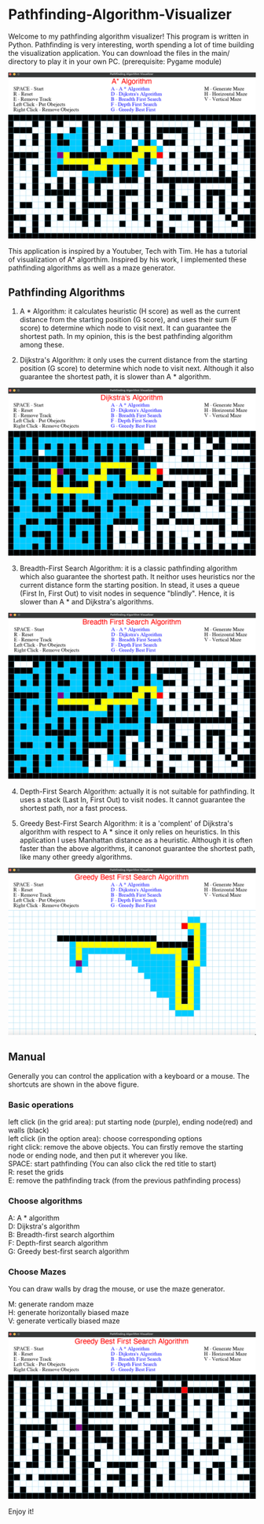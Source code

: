 # Pathfinding-Algorithm-Visualizer
Welcome to my pathfinding algorithm visualizer!
This program is written in Python. Pathfinding is very interesting, worth spending a lot of time building the visualization application. You can download the files in the main/ directory to play it in your own PC. (prerequisite: Pygame module)

![A star](https://github.com/Albert-Aiqi-Zhang/Pathfinding-Algorithm-Visualizer/blob/main/imgs/Astar.png)

This application is inspired by a Youtuber, Tech with Tim. He has a tutorial of visualization of A* algorthim. Inspired by his work, I implemented these pathfinding algorithms as well as a maze generator.

## Pathfinding Algorithms
1. A * Algorithm: it calculates heuristic (H score) as well as the current distance from the starting position (G score), and uses their sum (F score) to determine which node to visit next. It can guarantee the shortest path. In my opinion, this is the best pathfinding algorithm among these.

2. Dijkstra's Algorithm: it only uses the current distance from the starting position (G score) to determine which node to visit next. Although it also guarantee the shortest path, it is slower than A * algorithm.
 
![Dijkstra](https://github.com/Albert-Aiqi-Zhang/Pathfinding-Algorithm-Visualizer/blob/main/imgs/dijkstra.png)

3. Breadth-First Search Algorithm: it is a classic pathfinding algorithm which also guarantee the shortest path. It neithor uses heuristics nor the current distance form the starting position. In stead, it uses a queue (First In, First Out) to visit nodes in sequence "blindly". Hence, it is slower than A * and Dijkstra's algorithms.

![Breath-first search](https://github.com/Albert-Aiqi-Zhang/Pathfinding-Algorithm-Visualizer/blob/main/imgs/breadth_first_search.png)

4. Depth-First Search Algorithm: actually it is not suitable for pathfinding. It uses a stack (Last In, First Out) to visit nodes. It cannot guarantee the shortest path, nor a fast process.

5. Greedy Best-First Search Algorithm: it is a 'complent' of Dijkstra's algorithm with respect to A * since it only relies on heuristics. In this application I uses Manhattan distance as a heuristic. Although it is often faster than the above algorithms, it canonot guarantee the shortest path, like many other greedy algorithms.

![greedy best-first search](https://github.com/Albert-Aiqi-Zhang/Pathfinding-Algorithm-Visualizer/blob/main/imgs/greedy_best_first.png)

## Manual
Generally you can control the application with a keyboard or a mouse. The shortcuts are shown in the above figure.

### Basic operations
left click (in the grid area): put starting node (purple), ending node(red) and walls (black)  
left click (in the option area): choose corresponding options  
right click: remove the above objects. You can firstly remove the starting node or ending node, and then put it wherever you like.  
SPACE: start pathfinding (You can also click the red title to start)  
R: reset the grids  
E: remove the pathfinding track (from the previous pathfinding process)  

### Choose algorithms
A: A * algorithm  
D: Dijkstra's algorithm  
B: Breadth-first search algorthim  
F: Depth-first search algorithm  
G: Greedy best-first search algorithm   

### Choose Mazes
You can draw walls by drag the mouse, or use the maze generator. 

M: generate random maze  
H: generate horizontally biased maze   
V: generate vertically biased maze  

![maze](https://github.com/Albert-Aiqi-Zhang/Pathfinding-Algorithm-Visualizer/blob/main/imgs/maze.png)

Enjoy it!




